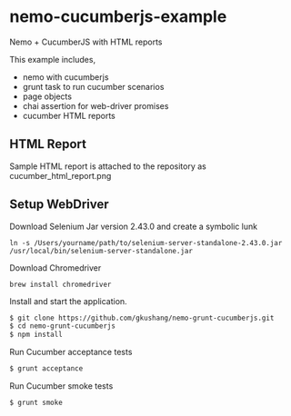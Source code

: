 # nemo-cucumberjs-example

Nemo + CucumberJS with HTML reports

This example includes,
 * nemo with cucumberjs
 * grunt task to run cucumber scenarios
 * page objects
 * chai assertion for web-driver promises
 * cucumber HTML reports

## HTML Report

Sample HTML report is attached to the repository as cucumber_html_report.png

## Setup WebDriver

Download Selenium Jar version 2.43.0 and create a symbolic lunk

``` shell
ln -s /Users/yourname/path/to/selenium-server-standalone-2.43.0.jar /usr/local/bin/selenium-server-standalone.jar
```

Download Chromedriver
``` shell
brew install chromedriver
```

Install and start the application.

```bash
$ git clone https://github.com/gkushang/nemo-grunt-cucumberjs.git
$ cd nemo-grunt-cucumberjs
$ npm install
```

Run Cucumber acceptance tests

```bash
$ grunt acceptance
```

Run Cucumber smoke tests

```bash
$ grunt smoke
```
